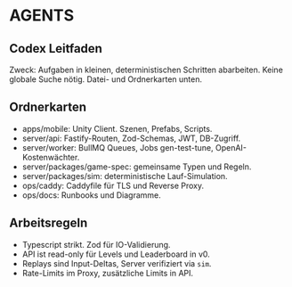 # AGENTS

## Codex Leitfaden
Zweck: Aufgaben in kleinen, deterministischen Schritten abarbeiten. Keine globale Suche nötig. Datei- und Ordnerkarten unten.

## Ordnerkarten
- apps/mobile: Unity Client. Szenen, Prefabs, Scripts.
- server/api: Fastify-Routen, Zod-Schemas, JWT, DB-Zugriff.
- server/worker: BullMQ Queues, Jobs gen-test-tune, OpenAI-Kostenwächter.
- server/packages/game-spec: gemeinsame Typen und Regeln.
- server/packages/sim: deterministische Lauf-Simulation.
- ops/caddy: Caddyfile für TLS und Reverse Proxy.
- ops/docs: Runbooks und Diagramme.

## Arbeitsregeln
- Typescript strikt. Zod für IO-Validierung.
- API ist read-only für Levels und Leaderboard in v0.
- Replays sind Input-Deltas, Server verifiziert via `sim`.
- Rate-Limits im Proxy, zusätzliche Limits in API.
